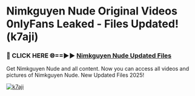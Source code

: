 # Nimkguyen Nude Original Videos 0nlyFans Leaked - Files Updated! (k7aji)

<h3>🔴 CLICK HERE 🌐==►► <a href="https://tinyurl.com/52m3yx9h" rel="nofollow">Nimkguyen Nude Updated Files</a></h3>

Get Nimkguyen Nude and all content. Now you can access all videos and pictures of Nimkguyen Nude. New Updated Files 2025!

[![k7aji](https://i.imgur.com/TnHtlc8.gif)](https://tinyurl.com/52m3yx9h)
